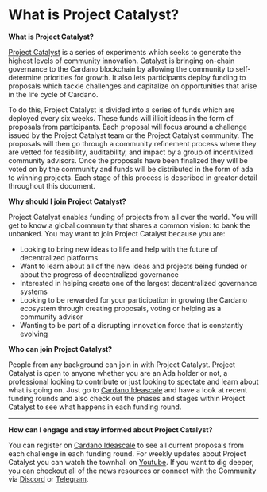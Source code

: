# What is Project Catalyst?

**What is Project Catalyst?**

[Project Catalyst](https://iohk.io/en/blog/posts/2021/02/12/our-million-dollar-baby-project-catalyst/) is a series of experiments which seeks to generate the highest levels of community innovation. Catalyst is bringing on-chain governance to the Cardano blockchain by allowing the community to self-determine priorities for growth. It also lets participants deploy funding to proposals which tackle challenges and capitalize on opportunities that arise in the life cycle of Cardano.

To do this, Project Catalyst is divided into a series of funds which are deployed every six weeks. These funds will illicit ideas in the form of proposals from participants. Each proposal will focus around a challenge issued by the Project Catalyst team or the Project Catalyst community. The proposals will then go through a community refinement process where they are vetted for feasibility, auditability, and impact by a group of incentivized community advisors. Once the proposals have been finalized they will be voted on by the community and funds will be distributed in the form of ada to winning projects. Each stage of this process is described in greater detail throughout this document.



**Why should I join Project Catalyst?**

Project Catalyst enables funding of projects from all over the world. You will get to know a global community that shares a common vision: to bank the unbanked. You may want to join Project Catalyst because you are:

* Looking to bring new ideas to life and help with the future of decentralized platforms
* Want to learn about all of the new ideas and projects being funded or about the progress of decentralized governance
* Interested in helping create one of the largest decentralized governance systems
* Looking to be rewarded for your participation in growing the Cardano ecosystem through creating proposals, voting or helping as a community advisor
* Wanting to be part of a disrupting innovation force that is constantly evolving



**Who can join Project Catalyst?**

People from any background can join in with Project Catalyst. Project Catalyst is open to anyone whether you are an Ada holder or not, a professional looking to contribute or just looking to spectate and learn about what is going on. Just go to [Cardano Ideascale](https://cardano.ideascale.com/a/index) and have a look at recent funding rounds and also check out the phases and stages within Project Catalyst to see what happens in each funding round.

****

**How can I engage and stay informed about Project Catalyst?**

You can register on [Cardano Ideascale](https://cardano.ideascale.com/a/index) to see all current proposals from each challenge in each funding round. For weekly updates about Project Catalyst you can watch the townhall on [Youtube](https://www.youtube.com/channel/UCBJ0p9aCW-W82TwNM-z3V2w). If you want to dig deeper, you can checkout all of the news resources or connect with the Community via [Discord](https://discord.com/invite/8HeBaUdm) or [Telegram](https://t.me/ProjectCatalystChat).
